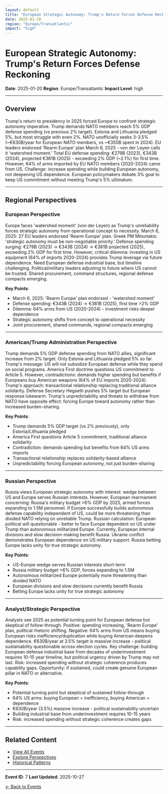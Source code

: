 ```yaml
---
layout: default
title: "European Strategic Autonomy: Trump's Return Forces Defense Reckoning"
date: 2025-01-20
region: "Europe/Transatlantic"
impact: "high"
---
```


# European Strategic Autonomy: Trump's Return Forces Defense Reckoning

**Date**: 2025-01-20
**Region**: Europe/Transatlantic
**Impact Level**: high

---

## Overview

Trump's return to presidency in 2025 forced Europe to confront strategic autonomy imperative. Trump demands NATO members reach 5% GDP defense spending (vs previous 2% target). Estonia and Lithuania pledged 5%, but most struggle with even 2%. NATO unofficially seeks 3-3.5% (~€630B/year for European NATO members, vs ~€350B spent in 2024). EU leaders endorsed 'Rearm Europe' plan March 6, 2025 - von der Leyen calls it 'watershed moment.' Total EU defense spending: €279B (2023), €343B (2024), projected €381B (2025) - exceeding 2% GDP (~2.1%) for first time. However, 64% of arms imported by EU NATO members (2020-2024) came from US. Challenge: increase spending while building European autonomy, not deepening US dependence. European policymakers debate 3% goal to keep US commitment without meeting Trump's 5% ultimatum.

---

## Regional Perspectives

### European Perspective

Europe faces 'watershed moment' (von der Leyen) as Trump's unreliability forces strategic autonomy from operational concept to necessity. March 6, 2025: 27 EU leaders endorsed 'Rearm Europe' plan. Greek PM Mitsotakis: 'strategic autonomy must be non-negotiable priority.' Defense spending surging: €279B (2023) → €343B (2024) → €381B projected (2025), exceeding 2% GDP for first time. However, critical dilemma: investing in US equipment (64% of imports 2020-2024) provides Trump leverage via future dependence. Need European defense industrial base, but timeline challenging. Political/military leaders adjusting to future where US cannot be trusted. Shared procurement, command structures, regional defense compacts emerging.

**Key Points**:
- March 6, 2025: 'Rearm Europe' plan endorsed - 'watershed moment'
- Defense spending: €343B (2024) → €381B (2025), first time >2% GDP
- Dilemma: 64% arms from US (2020-2024) - investment risks deeper dependence
- Strategic autonomy shifts from concept to operational necessity
- Joint procurement, shared commands, regional compacts emerging

---

### American/Trump Administration Perspective

Trump demands 5% GDP defense spending from NATO allies, significant increase from 2% target. Only Estonia and Lithuania pledged 5% so far. Trump's message: US will not subsidize European defense while they spend on social programs. America First doctrine questions US commitment to Article 5. However, contradictions: demands higher spending but benefits if Europeans buy American weapons (64% of EU imports 2020-2024). Trump's approach: transactional relationship replacing traditional alliance solidarity. Defense Secretary Hegseth pushes 5% target but European response lukewarm. Trump's unpredictability and threats to withdraw from NATO have opposite effect: forcing Europe toward autonomy rather than increased burden-sharing.

**Key Points**:
- Trump demands 5% GDP target (vs 2% previously), only Estonia/Lithuania pledged
- America First questions Article 5 commitment, traditional alliance solidarity
- Contradiction: demands spending but benefits from 64% US arms imports
- Transactional relationship replaces solidarity-based alliance
- Unpredictability forcing European autonomy, not just burden-sharing

---

### Russian Perspective

Russia views European strategic autonomy with interest: wedge between US and Europe serves Russian interests. However, European rearmament concerning: Russia's military budget >6% GDP by 2025, armed forces expanding to 1.5M personnel. If Europe successfully builds autonomous defense capability independent of US, could be more threatening than divided NATO relying on unreliable Trump. Russian calculation: European political will questionable - better to face Europe dependent on US under Trump than autonomous militarized Europe. Currently, European internal divisions and slow decision-making benefit Russia. Ukraine conflict demonstrates European dependence on US military support. Russia betting Europe lacks unity for true strategic autonomy.

**Key Points**:
- US-Europe wedge serves Russian interests short-term
- Russia military budget >6% GDP, forces expanding to 1.5M
- Autonomous militarized Europe potentially more threatening than divided NATO
- European divisions and slow decisions currently benefit Russia
- Betting Europe lacks unity for true strategic autonomy

---

### Analyst/Strategic Perspective

Analysts see 2025 as potential turning point for European defense but skeptical of follow-through. Positive: spending increasing, 'Rearm Europe' plan, political rhetoric shifting. Negative: 64% arms from US means buying European risks inefficiency/duplication while buying American deepens dependence. €630B/year at 3.5% target is massive increase - political sustainability questionable across election cycles. Key challenge: building European defense industrial base from decades of underinvestment requires 10-15 year timeline, but political urgency driven by Trump may not last. Risk: increased spending without strategic coherence produces capability gaps. Opportunity: if sustained, could create genuine European pillar in NATO or alternative.

**Key Points**:
- Potential turning point but skeptical of sustained follow-through
- 64% US arms: buying European = inefficiency, buying American = dependence
- €630B/year (3.5%) massive increase - political sustainability uncertain
- Building industrial base from underinvestment requires 10-15 years
- Risk: increased spending without strategic coherence creates gaps

---


## Related Content

- [View All Events](/events/)
- [Explore Perspectives](/perspectives/)
- [Historical Patterns](/historical-patterns/)

---

**Event ID**: 7
**Last Updated**: 2025-10-27

[← Back to Events](/events/)
